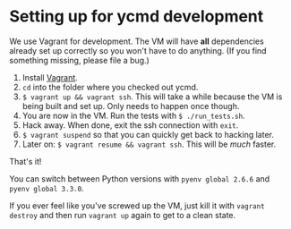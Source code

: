 # Setting up for ycmd development

We use Vagrant for development. The VM will have **all** dependencies already
set up correctly so you won't have to do anything. (If you find something
missing, please file a bug.)

1. Install [Vagrant][].
2. `cd` into the folder where you checked out ycmd.
3. `$ vagrant up && vagrant ssh`. This will take a while because the VM is being
	 built and set up. Only needs to happen once though.
4. You are now in the VM. Run the tests with `$ ./run_tests.sh`.
5. Hack away. When done, exit the ssh connection with `exit`.
6. `$ vagrant suspend` so that you can quickly get back to hacking later.
7. Later on: `$ vagrant resume && vagrant ssh`. This will be _much_ faster.

That's it!

You can switch between Python versions with `pyenv global 2.6.6` and `pyenv
global 3.3.0`.

If you ever feel like you've screwed up the VM, just kill it with
`vagrant destroy` and then run `vagrant up` again to get to a clean state.

[vagrant]: https://www.vagrantup.com/
